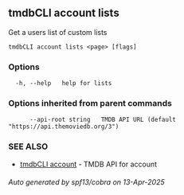 ## tmdbCLI account lists

Get a users list of custom lists

```
tmdbCLI account lists <page> [flags]
```

### Options

```
  -h, --help   help for lists
```

### Options inherited from parent commands

```
      --api-root string   TMDB API URL (default "https://api.themoviedb.org/3")
```

### SEE ALSO

* [tmdbCLI account](tmdbCLI_account.md)	 - TMDB API for account

###### Auto generated by spf13/cobra on 13-Apr-2025

